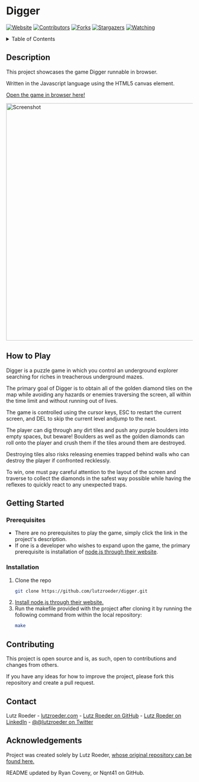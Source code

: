 # Digger

[![Website](https://img.shields.io/badge/Website-gray.svg?style=for-the-badge)](https://www.lutzroeder.com/projects/)
[![Contributors](https://img.shields.io/badge/Contributors-1-brightgreen.svg?style=for-the-badge)](https://github.com/lutzroeder/digger/graphs/contributors)
[![Forks](https://img.shields.io/badge/Forks-33-blue.svg?style=for-the-badge)](https://github.com/lutzroeder/digger/stargazers)
[![Stargazers](https://img.shields.io/badge/Stargazers-81-yellow.svg?style=for-the-badge)](https://github.com/lutzroeder/digger/stargazers)
[![Watching](https://img.shields.io/badge/Watching-10-lightgray.svg?style=for-the-badge)](https://github.com/lutzroeder/digger/stargazers)

<details>
  <summary>Table of Contents</summary>
  <ol>
    <li>
      <a href="#description">Description</a>
    </li>
    <li><a href="#how-to-play">How to Play</a></li>
    <li>
      <a href="#getting-started">Getting Started</a>
      <ul>
        <li><a href="#prerequisites">Prerequisites</a></li>
        <li><a href="#installation">Installation</a></li>
      </ul>
    </li>
    <li><a href="#contributing">Contributing</a></li>
    <li><a href="#contact">Contact</a></li>
    <li><a href="#acknowledgements">Acknowledgments</a></li>
  </ol>
</details>

## Description
This project showcases the game Digger runnable in browser.

Written in the Javascript language using the HTML5 canvas element.

[Open the game in browser here!](https://lutzroeder.github.io/digger)

<a href="https://lutzroeder.github.io/digger"><img src=".github/screenshot.png" alt="Screenshot" width="640"></a>

## How to Play
Digger is a puzzle game in which you control an underground explorer searching for riches in treacherous underground mazes. 

The primary goal of Digger is to obtain all of the golden diamond tiles on the map while avoiding any hazards or enemies traversing the screen, all within the time limit and without running out of lives.

The game is controlled using the cursor keys, ESC to restart the current screen, and DEL to skip the current level andjump to the next.

The player can dig through any dirt tiles and push any purple boulders into empty spaces, but beware! Boulders as well as the golden diamonds can roll onto the player and crush them if the tiles around them are destroyed. 

Destroying tiles also risks releasing enemies trapped behind walls who can destroy the player if confronted recklessly. 

To win, one must pay careful attention to the layout of the screen and traverse to collect the diamonds in the safest way possible while having the reflexes to quickly react to any unexpected traps.

## Getting Started

### Prerequisites
* There are no prerequisites to play the game, simply click the link in the project's description.
* If one is a developer who wishes to expand upon the game, the primary prerequisite is installation of [node.js through their website](https://nodejs.org/en/download/package-manager).

### Installation
1. Clone the repo
   ```sh
   git clone https://github.com/lutzroeder/digger.git
   ```
2. [Install node.js through their website.](https://nodejs.org/en/download/package-manager)
3. Run the makefile provided with the project after cloning it by running the following command from within the local repository:
   ```sh
   make
   ```

## Contributing

This project is open source and is, as such, open to contributions and changes from others.

If you have any ideas for how to improve the project, please fork this repository and create a pull request.

## Contact

Lutz Roeder - [lutzroeder.com](lutzroeder.com) - [Lutz Roeder on GitHub](https://github.com/lutzroeder) - [Lutz Roeder on LinkedIn](https://www.linkedin.com/in/lutzroeder/) - [@@lutzroeder on Twitter](https://twitter.com/lutzroeder)

## Acknowledgements

Project was created solely by Lutz Roeder, [whose original repository can be found here.](https://github.com/lutzroeder/digger)

README updated by Ryan Coveny, or Nqnt41 on GitHub.
